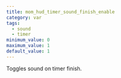 ```yaml
---
title: mom_hud_timer_sound_finish_enable
category: var
tags:
  - sound
  - timer
minimum_value: 0
maximum_value: 1
default_value: 1
---
```


Toggles sound on timer finish.